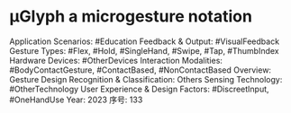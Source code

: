 # µGlyph a microgesture notation

Application Scenarios: #Education
Feedback & Output: #VisualFeedback
Gesture Types: #Flex, #Hold, #SingleHand, #Swipe, #Tap, #ThumbIndex
Hardware Devices: #OtherDevices
Interaction Modalities: #BodyContactGesture, #ContactBased, #NonContactBased
Overview: Gesture Design
Recognition & Classification: Others
Sensing Technology: #OtherTechnology
User Experience & Design Factors: #DiscreetInput, #OneHandUse
Year: 2023
序号: 133
